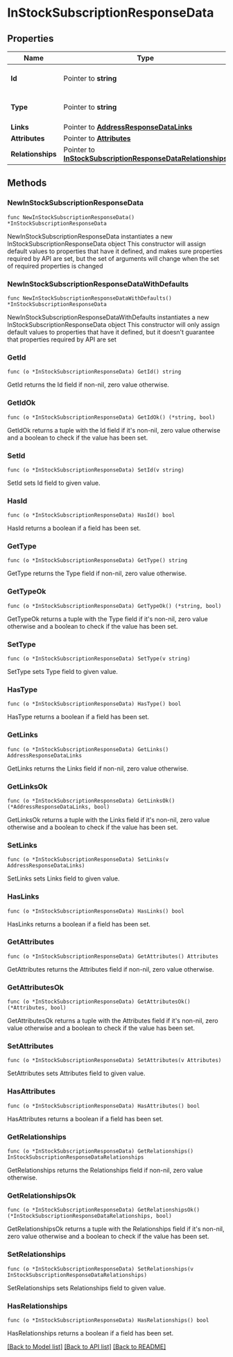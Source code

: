 # InStockSubscriptionResponseData

## Properties

Name | Type | Description | Notes
------------ | ------------- | ------------- | -------------
**Id** | Pointer to **string** | The resource&#39;s id | [optional] 
**Type** | Pointer to **string** | The resource&#39;s type | [optional] 
**Links** | Pointer to [**AddressResponseDataLinks**](AddressResponseDataLinks.md) |  | [optional] 
**Attributes** | Pointer to [**Attributes**](Attributes.md) |  | [optional] 
**Relationships** | Pointer to [**InStockSubscriptionResponseDataRelationships**](InStockSubscriptionResponseDataRelationships.md) |  | [optional] 

## Methods

### NewInStockSubscriptionResponseData

`func NewInStockSubscriptionResponseData() *InStockSubscriptionResponseData`

NewInStockSubscriptionResponseData instantiates a new InStockSubscriptionResponseData object
This constructor will assign default values to properties that have it defined,
and makes sure properties required by API are set, but the set of arguments
will change when the set of required properties is changed

### NewInStockSubscriptionResponseDataWithDefaults

`func NewInStockSubscriptionResponseDataWithDefaults() *InStockSubscriptionResponseData`

NewInStockSubscriptionResponseDataWithDefaults instantiates a new InStockSubscriptionResponseData object
This constructor will only assign default values to properties that have it defined,
but it doesn't guarantee that properties required by API are set

### GetId

`func (o *InStockSubscriptionResponseData) GetId() string`

GetId returns the Id field if non-nil, zero value otherwise.

### GetIdOk

`func (o *InStockSubscriptionResponseData) GetIdOk() (*string, bool)`

GetIdOk returns a tuple with the Id field if it's non-nil, zero value otherwise
and a boolean to check if the value has been set.

### SetId

`func (o *InStockSubscriptionResponseData) SetId(v string)`

SetId sets Id field to given value.

### HasId

`func (o *InStockSubscriptionResponseData) HasId() bool`

HasId returns a boolean if a field has been set.

### GetType

`func (o *InStockSubscriptionResponseData) GetType() string`

GetType returns the Type field if non-nil, zero value otherwise.

### GetTypeOk

`func (o *InStockSubscriptionResponseData) GetTypeOk() (*string, bool)`

GetTypeOk returns a tuple with the Type field if it's non-nil, zero value otherwise
and a boolean to check if the value has been set.

### SetType

`func (o *InStockSubscriptionResponseData) SetType(v string)`

SetType sets Type field to given value.

### HasType

`func (o *InStockSubscriptionResponseData) HasType() bool`

HasType returns a boolean if a field has been set.

### GetLinks

`func (o *InStockSubscriptionResponseData) GetLinks() AddressResponseDataLinks`

GetLinks returns the Links field if non-nil, zero value otherwise.

### GetLinksOk

`func (o *InStockSubscriptionResponseData) GetLinksOk() (*AddressResponseDataLinks, bool)`

GetLinksOk returns a tuple with the Links field if it's non-nil, zero value otherwise
and a boolean to check if the value has been set.

### SetLinks

`func (o *InStockSubscriptionResponseData) SetLinks(v AddressResponseDataLinks)`

SetLinks sets Links field to given value.

### HasLinks

`func (o *InStockSubscriptionResponseData) HasLinks() bool`

HasLinks returns a boolean if a field has been set.

### GetAttributes

`func (o *InStockSubscriptionResponseData) GetAttributes() Attributes`

GetAttributes returns the Attributes field if non-nil, zero value otherwise.

### GetAttributesOk

`func (o *InStockSubscriptionResponseData) GetAttributesOk() (*Attributes, bool)`

GetAttributesOk returns a tuple with the Attributes field if it's non-nil, zero value otherwise
and a boolean to check if the value has been set.

### SetAttributes

`func (o *InStockSubscriptionResponseData) SetAttributes(v Attributes)`

SetAttributes sets Attributes field to given value.

### HasAttributes

`func (o *InStockSubscriptionResponseData) HasAttributes() bool`

HasAttributes returns a boolean if a field has been set.

### GetRelationships

`func (o *InStockSubscriptionResponseData) GetRelationships() InStockSubscriptionResponseDataRelationships`

GetRelationships returns the Relationships field if non-nil, zero value otherwise.

### GetRelationshipsOk

`func (o *InStockSubscriptionResponseData) GetRelationshipsOk() (*InStockSubscriptionResponseDataRelationships, bool)`

GetRelationshipsOk returns a tuple with the Relationships field if it's non-nil, zero value otherwise
and a boolean to check if the value has been set.

### SetRelationships

`func (o *InStockSubscriptionResponseData) SetRelationships(v InStockSubscriptionResponseDataRelationships)`

SetRelationships sets Relationships field to given value.

### HasRelationships

`func (o *InStockSubscriptionResponseData) HasRelationships() bool`

HasRelationships returns a boolean if a field has been set.


[[Back to Model list]](../README.md#documentation-for-models) [[Back to API list]](../README.md#documentation-for-api-endpoints) [[Back to README]](../README.md)


